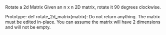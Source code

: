 Rotate a 2d Matrix
Given an n x n 2D matrix, rotate it 90 degrees clockwise.

Prototype: def rotate_2d_matrix(matrix): Do not return anything. The matrix must be edited in-place. You can assume the matrix will have 2 dimensions and will not be empty.
